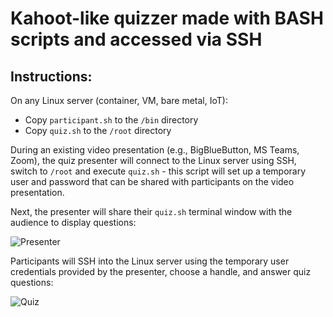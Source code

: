 # Kahoot-like quizzer made with BASH scripts and accessed via SSH

## Instructions:
On any Linux server (container, VM, bare metal, IoT):
- Copy `participant.sh` to the `/bin` directory
- Copy `quiz.sh` to the `/root` directory

During an existing video presentation (e.g., BigBlueButton, MS Teams, Zoom), the quiz presenter will connect to the Linux server using SSH, switch to `/root` and execute `quiz.sh` - this script will set up a temporary user and password that can be shared with participants on the video presentation.

Next, the presenter will share their `quiz.sh` terminal window with the audience to display questions:

![Presenter](https://github.com/jasoneckert/SSHquiz/blob/main/docs/presenterscreen.png?raw=true)

Participants will SSH into the Linux server using the temporary user credentials provided by the presenter, choose a handle, and answer quiz questions:

![Quiz](https://github.com/jasoneckert/SSHquiz/blob/main/docs/participantscreen.png?raw=true)

